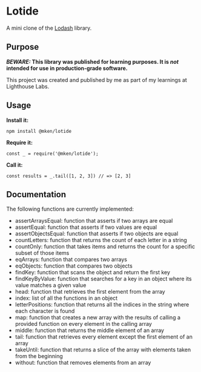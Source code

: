 # Lotide

A mini clone of the [Lodash](https://lodash.com) library.

## Purpose

**_BEWARE:_ This library was published for learning purposes. It is _not_ intended for use in production-grade software.**

This project was created and published by me as part of my learnings at Lighthouse Labs. 

## Usage

**Install it:**

`npm install @mken/lotide`

**Require it:**

`const _ = require('@mken/lotide');`

**Call it:**

`const results = _.tail([1, 2, 3]) // => [2, 3]`

## Documentation

The following functions are currently implemented:

* assertArraysEqual: function that asserts if two arrays are equal
* assertEqual: function that asserts if two values are equal
* assertObjectsEqual: function that asserts if two objects are equal
* countLetters: function that returns the count of each letter in a string
* countOnly: function that takes items and returns the count for a specific subset of those items
* eqArrays: function that compares two arrays
* eqObjects: function that compares two objects
* findKey: function that scans the object and return the first key 
* findKeyByValue: function that searches for a key in an object where its value matches a given value
* head: function that retrieves the first element from the array
* index: list of all the functions in an object
* letterPositions: function that returns all the indices in the string where each character is found
* map: function that creates a new array with the results of calling a provided function on every element in the calling array
* middle: function that returns the middle element of an array
* tail: function that retrieves every element except the first element of an array
* takeUntil: function that returns a slice of the array with elements taken from the beginning
* without: function that removes elements from an array